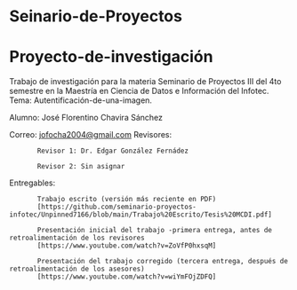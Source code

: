 # Seinario-de-Proyectos
# Proyecto-de-investigación
Trabajo de investigación para la materia Seminario de Proyectos III del 4to semestre en la Maestría en Ciencia de Datos e Información del Infotec.
Tema: Autentificación-de-una-imagen.

Alumno: José Florentino Chavira Sánchez

Correo: jofocha2004@gmail.com
Revisores:

           Revisor 1: Dr. Edgar González Fernádez

           Revisor 2: Sin asignar

Entregables:
           
           Trabajo escrito (versión más reciente en PDF)
           [https://github.com/seminario-proyectos-infotec/Unpinned7166/blob/main/Trabajo%20Escrito/Tesis%20MCDI.pdf]
           
           Presentación inicial del trabajo -primera entrega, antes de retroalimentación de los revisores
           [https://www.youtube.com/watch?v=ZoVfP0hxsqM]
           
           Presentación del trabajo corregido (tercera entrega, después de retroalimentación de los asesores)
           [https://www.youtube.com/watch?v=wiYmFOjZDFQ]

